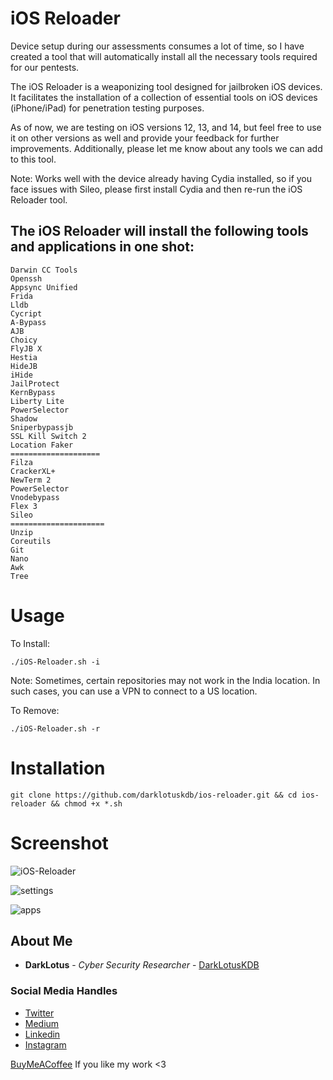 # iOS Reloader
Device setup during our assessments consumes a lot of time, so I have created a tool that will automatically install all the necessary tools required for our pentests.

The iOS Reloader is a weaponizing tool designed for jailbroken iOS devices. It facilitates the installation of a collection of essential tools on iOS devices (iPhone/iPad) for penetration testing purposes.

As of now, we are testing on iOS versions 12, 13, and 14, but feel free to use it on other versions as well and provide your feedback for further improvements. Additionally, please let me know about any tools we can add to this tool.

Note: Works well with the device already having Cydia installed, so if you face issues with Sileo, please first install Cydia and then re-run the iOS Reloader tool.

## The iOS Reloader will install the following tools and applications in one shot:
```
Darwin CC Tools
Openssh
Appsync Unified
Frida
Lldb
Cycript
A-Bypass
AJB
Choicy
FlyJB X
Hestia
HideJB
iHide
JailProtect
KernBypass
Liberty Lite
PowerSelector
Shadow
Sniperbypassjb
SSL Kill Switch 2
Location Faker
====================
Filza
CrackerXL+
NewTerm 2
PowerSelector
Vnodebypass
Flex 3
Sileo
=====================
Unzip
Coreutils
Git
Nano
Awk
Tree
```

# Usage
To Install:
```
./iOS-Reloader.sh -i
```
Note: Sometimes, certain repositories may not work in the India location. In such cases, you can use a VPN to connect to a US location.

To Remove:
```
./iOS-Reloader.sh -r
```

# Installation
```
git clone https://github.com/darklotuskdb/ios-reloader.git && cd ios-reloader && chmod +x *.sh
```

# Screenshot
![iOS-Reloader](https://github.com/darklotuskdb/ios-reloader/assets/29382875/d1780883-534b-42c4-a5b2-1b99886c6e1d)

![settings](https://github.com/darklotuskdb/ios-reloader/assets/29382875/5e08f5fb-9935-42a5-88ca-a10c909265c8)

![apps](https://github.com/darklotuskdb/ios-reloader/assets/29382875/42f6e0e3-ea25-45d9-bc3a-6a84eb6ab83c)


## About Me

* **DarkLotus** - *Cyber Security Researcher* - [DarkLotusKDB](https://github.com/darklotuskdb)

### Social Media Handles
* [Twitter](https://twitter.com/darklotuskdb)
* [Medium](https://medium.com/@darklotus)
* [Linkedin](https://www.linkedin.com/in/kamaldeepbhati/)
* [Instagram](https://www.instagram.com/kamaldeepbhati/)

[BuyMeACoffee](https://www.buymeacoffee.com/darklotus) If you like my work <3
